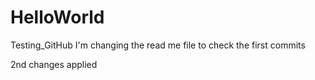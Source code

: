 # HelloWorld
Testing_GitHub
<might want to remove it>
I'm changing the read me file to check the first commits


2nd changes applied 
